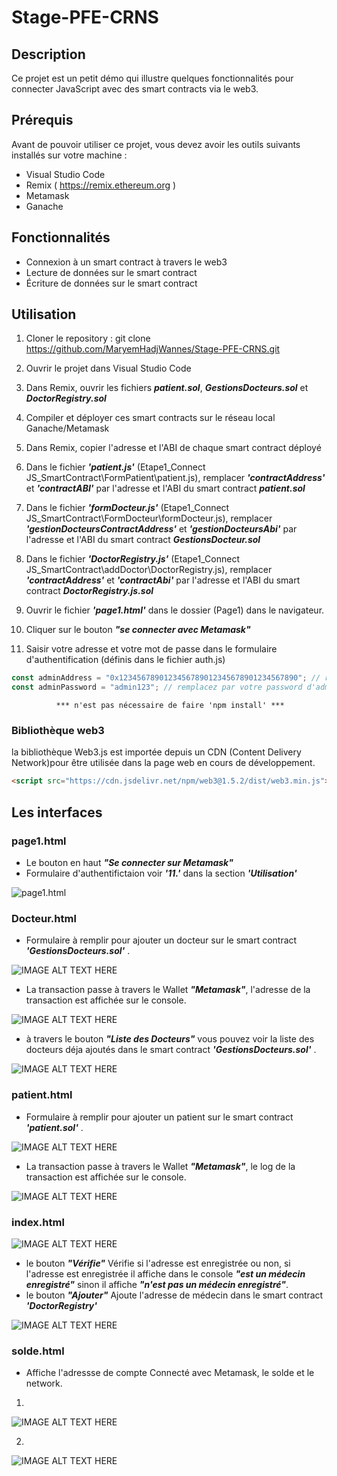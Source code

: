 # Stage-PFE-CRNS

## Description

Ce projet est un petit démo qui illustre quelques fonctionnalités pour connecter JavaScript avec des smart contracts via le web3.

## Prérequis

Avant de pouvoir utiliser ce projet, vous devez avoir les outils suivants installés sur votre machine :

* Visual Studio Code
* Remix ( https://remix.ethereum.org )
* Metamask
* Ganache

## Fonctionnalités
* Connexion à un smart contract à travers le web3
* Lecture de données sur le smart contract
* Écriture de données sur le smart contract

## Utilisation

1. Cloner le repository : git clone https://github.com/MaryemHadjWannes/Stage-PFE-CRNS.git

2. Ouvrir le projet dans Visual Studio Code
3. Dans Remix, ouvrir les fichiers ***patient.sol***, ***GestionsDocteurs.sol*** et ***DoctorRegistry.sol***

4. Compiler et déployer ces smart contracts sur le réseau local Ganache/Metamask

5. Dans Remix, copier l'adresse et l'ABI de chaque smart contract déployé

6. Dans le fichier ***'patient.js'*** (Etape1_Connect JS_SmartContract\FormPatient\patient.js), remplacer ***'contractAddress'*** et ***'contractABI'*** par l'adresse et l'ABI du smart contract ***patient.sol***

7. Dans le fichier ***'formDocteur.js'*** (Etape1_Connect JS_SmartContract\FormDocteur\formDocteur.js), remplacer ***'gestionDocteursContractAddress'*** et ***'gestionDocteursAbi'*** par l'adresse et l'ABI du smart contract ***GestionsDocteur.sol***

8. Dans le fichier ***'DoctorRegistry.js'*** (Etape1_Connect JS_SmartContract\addDoctor\DoctorRegistry.js), remplacer ***'contractAddress'*** et ***'contractAbi'*** par l'adresse et l'ABI du smart contract ***DoctorRegistry.js.sol***
9. Ouvrir le fichier ***'page1.html'*** dans le dossier (Page1) dans le navigateur.
10. Cliquer sur le bouton ***"se connecter avec Metamask"***
11. Saisir votre adresse et votre mot de passe dans le formulaire d'authentification (définis dans le fichier auth.js)
```javascript
const adminAddress = "0x1234567890123456789012345678901234567890"; // remplacez par votre adresse d'admin
const adminPassword = "admin123"; // remplacez par votre password d'admin
```


              *** n'est pas nécessaire de faire 'npm install' ***
              
### Bibliothèque web3
 la bibliothèque Web3.js est importée depuis un CDN (Content Delivery Network)pour être utilisée dans la page web en cours de développement.
```html
<script src="https://cdn.jsdelivr.net/npm/web3@1.5.2/dist/web3.min.js"></script>
```


## Les interfaces

### page1.html

- Le bouton en haut ***"Se connecter sur Metamask"*** 
- Formulaire d'authentifictaion voir ***'11.'*** dans la section ***'Utilisation'***

![page1.html](https://github.com/MaryemHadjWannes/Stage-PFE-CRNS/blob/master/captures%20projet/page1.png)

### Docteur.html

- Formulaire à remplir pour ajouter un docteur sur le smart contract ***'GestionsDocteurs.sol'*** .

![IMAGE ALT TEXT HERE](https://github.com/MaryemHadjWannes/Stage-PFE-CRNS/blob/master/captures%20projet/formDocteur.png)

- La transaction passe à travers le Wallet ***"Metamask"***, l'adresse de la transaction est affichée sur le console.

![IMAGE ALT TEXT HERE](https://github.com/MaryemHadjWannes/Stage-PFE-CRNS/blob/master/captures%20projet/AjoutDocteur.png)

- à travers le bouton ***"Liste des Docteurs"*** vous pouvez voir la liste des docteurs déja ajoutés dans le smart contract  ***'GestionsDocteurs.sol'*** .

![IMAGE ALT TEXT HERE](https://github.com/MaryemHadjWannes/Stage-PFE-CRNS/blob/master/captures%20projet/ListeDesDocteurs.png)

### patient.html

- Formulaire à remplir pour ajouter un patient sur le smart contract ***'patient.sol'*** .

![IMAGE ALT TEXT HERE](https://github.com/MaryemHadjWannes/Stage-PFE-CRNS/blob/master/captures%20projet/formPatient.png)

- La transaction passe à travers le Wallet ***"Metamask"***, le log de la transaction est affichée sur le console.

![IMAGE ALT TEXT HERE](https://github.com/MaryemHadjWannes/Stage-PFE-CRNS/blob/master/captures%20projet/TransactionHashPatient.png)

### index.html 

![IMAGE ALT TEXT HERE](https://github.com/MaryemHadjWannes/Stage-PFE-CRNS/blob/master/captures%20projet/Vérifier.png)

- le bouton ***"Vérifie"*** Vérifie si l'adresse est enregistrée ou non, si l'adresse est enregistrée il affiche dans le console ***"est un médecin enregistré"*** sinon il affiche ***"n'est pas un médecin enregistré"***.
- le bouton ***"Ajouter"*** Ajoute l'adresse de médecin dans le smart contract ***'DoctorRegistry'***

![IMAGE ALT TEXT HERE](https://github.com/MaryemHadjWannes/Stage-PFE-CRNS/blob/master/captures%20projet/Ajout-Verf.png)

### solde.html

-   Affiche l'adressse de compte Connecté avec Metamask, le solde et le network.

1.
![IMAGE ALT TEXT HERE](https://github.com/MaryemHadjWannes/Stage-PFE-CRNS/blob/master/captures%20projet/localhost.png)

2.
![IMAGE ALT TEXT HERE](https://github.com/MaryemHadjWannes/Stage-PFE-CRNS/blob/master/captures%20projet/goerli.png)
